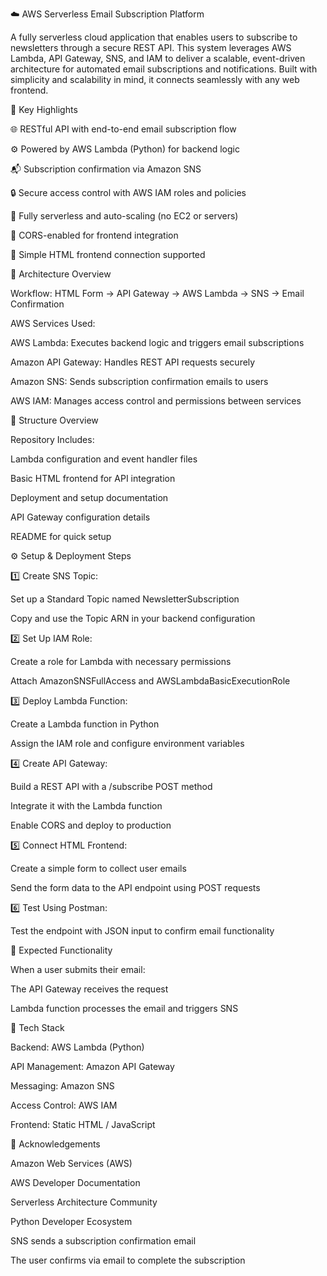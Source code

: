 ☁️ AWS Serverless Email Subscription Platform

A fully serverless cloud application that enables users to subscribe to newsletters through a secure REST API.
This system leverages AWS Lambda, API Gateway, SNS, and IAM to deliver a scalable, event-driven architecture for automated email subscriptions and notifications.
Built with simplicity and scalability in mind, it connects seamlessly with any web frontend.

📌 Key Highlights

🌐 RESTful API with end-to-end email subscription flow

⚙️ Powered by AWS Lambda (Python) for backend logic

📬 Subscription confirmation via Amazon SNS

🔒 Secure access control with AWS IAM roles and policies

🚀 Fully serverless and auto-scaling (no EC2 or servers)

🔁 CORS-enabled for frontend integration

🧩 Simple HTML frontend connection supported

🧠 Architecture Overview

Workflow:
HTML Form → API Gateway → AWS Lambda → SNS → Email Confirmation

AWS Services Used:

AWS Lambda: Executes backend logic and triggers email subscriptions

Amazon API Gateway: Handles REST API requests securely

Amazon SNS: Sends subscription confirmation emails to users

AWS IAM: Manages access control and permissions between services

📂 Structure Overview

Repository Includes:

Lambda configuration and event handler files

Basic HTML frontend for API integration

Deployment and setup documentation

API Gateway configuration details

README for quick setup

⚙️ Setup & Deployment Steps

1️⃣ Create SNS Topic:

Set up a Standard Topic named NewsletterSubscription

Copy and use the Topic ARN in your backend configuration

2️⃣ Set Up IAM Role:

Create a role for Lambda with necessary permissions

Attach AmazonSNSFullAccess and AWSLambdaBasicExecutionRole

3️⃣ Deploy Lambda Function:

Create a Lambda function in Python

Assign the IAM role and configure environment variables

4️⃣ Create API Gateway:

Build a REST API with a /subscribe POST method

Integrate it with the Lambda function

Enable CORS and deploy to production

5️⃣ Connect HTML Frontend:

Create a simple form to collect user emails

Send the form data to the API endpoint using POST requests

6️⃣ Test Using Postman:

Test the endpoint with JSON input to confirm email functionality

🧪 Expected Functionality

When a user submits their email:

The API Gateway receives the request

Lambda function processes the email and triggers SNS

🧾 Tech Stack

Backend: AWS Lambda (Python)

API Management: Amazon API Gateway

Messaging: Amazon SNS

Access Control: AWS IAM

Frontend: Static HTML / JavaScript

🤝 Acknowledgements

Amazon Web Services (AWS)

AWS Developer Documentation

Serverless Architecture Community

Python Developer Ecosystem

SNS sends a subscription confirmation email

The user confirms via email to complete the subscription
